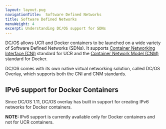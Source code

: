 ```yaml
---
layout: layout.pug
navigationTitle:  Software Defined Networks
title: Software Defined Networks
menuWeight: 4
excerpt: Understanding DC/OS support for SDNs
---
```



DC/OS allows UCR and Docker containers to be launched on a wide variety of Software Defined Networks (SDNs). It supports [Container Networking Interface (CNI)](https://github.com/containernetworking/cni) standard for UCR and the [Container Network Model (CNM)](https://github.com/docker/libnetwork/blob/master/docs/design.md) standard for Docker.

DC/OS comes with its own native virtual networking solution, called DC/OS Overlay, which supports both the CNI and CNM standards.

## IPv6 support for Docker Containers
Since DC/OS 1.11, DC/OS overlay has built in support for creating IPv6 networks for Docker containers.

<p class="message--note"><strong>NOTE: </strong>IPv6 support is currently available only for Docker containers and not for UCR containers.</p>
